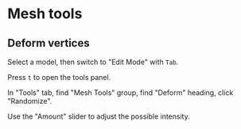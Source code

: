 # Mesh tools

## Deform vertices

Select a model, then switch to "Edit Mode" with `Tab`.

Press `t` to open the tools panel.

In "Tools" tab, find "Mesh Tools" group, find "Deform" heading, click
"Randomize".

Use the "Amount" slider to adjust the possible intensity.
